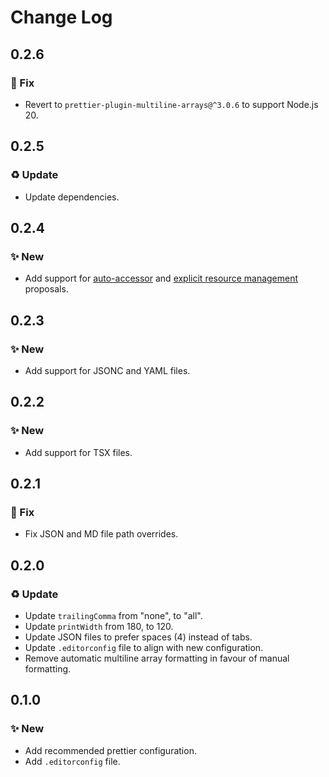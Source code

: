 <!--

## {version}

⚠️ Breaking change
✨ New
🐞 Fix
♻️ Refactor / Enhance / Update

-->

# Change Log

## 0.2.6

### 🐞 Fix

-   Revert to `prettier-plugin-multiline-arrays@^3.0.6` to support Node.js 20.

## 0.2.5

### ♻️ Update

-   Update dependencies.

## 0.2.4

### ✨ New

-   Add support for [auto-accessor](https://github.com/tc39/proposal-grouped-and-auto-accessors) and [explicit resource management](https://github.com/tc39/proposal-explicit-resource-management) proposals.

## 0.2.3

### ✨ New

-   Add support for JSONC and YAML files.

## 0.2.2

### ✨ New

-   Add support for TSX files.

## 0.2.1

### 🐞 Fix

-   Fix JSON and MD file path overrides.

## 0.2.0

### ♻️ Update

-   Update `trailingComma` from "none", to "all".
-   Update `printWidth` from 180, to 120.
-   Update JSON files to prefer spaces (4) instead of tabs.
-   Update `.editorconfig` file to align with new configuration.
-   Remove automatic multiline array formatting in favour of manual formatting.

## 0.1.0

### ✨ New

-   Add recommended prettier configuration.
-   Add `.editorconfig` file.
